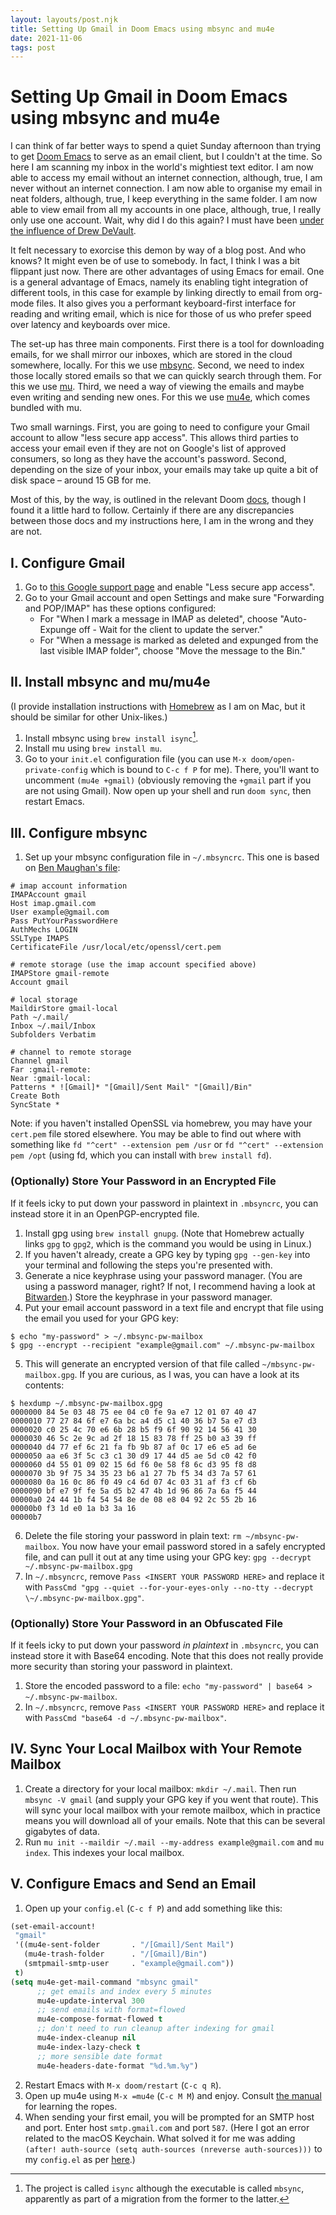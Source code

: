 ```yaml
---
layout: layouts/post.njk
title: Setting Up Gmail in Doom Emacs using mbsync and mu4e
date: 2021-11-06
tags: post
---
```


# Setting Up Gmail in Doom Emacs using mbsync and mu4e

I can think of far better ways to spend a quiet Sunday afternoon than trying to get [Doom Emacs](https://github.com/hlissner/doom-emacs) to serve as an email client, but I couldn't at the time. So here I am scanning my inbox in the world's mightiest text editor. I am now able to access my email without an internet connection, although, true, I am never without an internet connection. I am now able to organise my email in neat folders, although, true, I keep everything in the same folder. I am now able to view email from all my accounts in one place, although, true, I really only use one account. Wait, why did I do this again? I must have been [under the influence of Drew DeVault](https://drewdevault.com/2016/04/11/Please-use-text-plain-for-emails.html).

It felt necessary to exorcise this demon by way of a blog post. And who knows? It might even be of use to somebody. In fact, I think I was a bit flippant just now. There are other advantages of using Emacs for email. One is a general advantage of Emacs, namely its enabling tight integration of different tools, in this case for example by linking directly to email from org-mode files. It also gives you a performant keyboard-first interface for reading and writing email, which is nice for those of us who prefer speed over latency and keyboards over mice.

The set-up has three main components. First there is a tool for downloading emails, for we shall mirror our inboxes, which are stored in the cloud somewhere, locally. For this we use [mbsync](https://isync.sourceforge.io/mbsync.html). Second, we need to index those locally stored emails so that we can quickly search through them. For this we use [mu](https://www.djcbsoftware.nl/code/mu/). Third, we need a way of viewing the emails and maybe even writing and sending new ones. For this we use [mu4e](https://www.djcbsoftware.nl/code/mu/mu4e.html), which comes bundled with mu.

Two small warnings. First, you are going to need to configure your Gmail account to allow "less secure app access". This allows third parties to access your email even if they are not on Google's list of approved consumers, so long as they have the account's password. Second, depending on the size of your inbox, your emails may take up quite a bit of disk space – around 15 GB for me.

Most of this, by the way, is outlined in the relevant Doom [docs](https://github.com/hlissner/doom-emacs/blob/develop/modules/email/mu4e/README.org), though I found it a little hard to follow. Certainly if there are any discrepancies between those docs and my instructions here, I am in the wrong and they are not.

## I. Configure Gmail

1. Go to [this Google support page](https://support.google.com/accounts/answer/6010255?hl=en) and enable "Less secure app access".
2. Go to your Gmail account and open Settings and make sure "Forwarding and POP/IMAP" has these options configured:
   - For "When I mark a message in IMAP as deleted", choose "Auto-Expunge off - Wait for the client to update the server."
   - For "When a message is marked as deleted and expunged from the last visible IMAP folder", choose "Move the message to the Bin."

## II. Install mbsync and mu/mu4e

(I provide installation instructions with [Homebrew](https://brew.sh/) as I am on Mac, but it should be similar for other Unix-likes.)

1. Install mbsync using `brew install isync`[^1].
2. Install mu using `brew install mu`.
3. Go to your `init.el` configuration file (you can use `M-x doom/open-private-config` which is bound to `C-c f P` for me). There, you'll want to uncomment `(mu4e +gmail)` (obviously removing the `+gmail` part if you are not using Gmail). Now open up your shell and run `doom sync`, then restart Emacs.

## III. Configure mbsync

1. Set up your mbsync configuration file in `~/.mbsyncrc`. This one is based on [Ben Maughan's file](http://pragmaticemacs.com/emacs/migrating-from-offlineimap-to-mbsync-for-mu4e/):

```
# imap account information
IMAPAccount gmail
Host imap.gmail.com
User example@gmail.com
Pass PutYourPasswordHere
AuthMechs LOGIN
SSLType IMAPS
CertificateFile /usr/local/etc/openssl/cert.pem

# remote storage (use the imap account specified above)
IMAPStore gmail-remote
Account gmail

# local storage
MaildirStore gmail-local
Path ~/.mail/
Inbox ~/.mail/Inbox
Subfolders Verbatim

# channel to remote storage
Channel gmail
Far :gmail-remote:
Near :gmail-local:
Patterns * ![Gmail]* "[Gmail]/Sent Mail" "[Gmail]/Bin"
Create Both
SyncState *
```

Note: if you haven't installed OpenSSL via homebrew, you may have your `cert.pem` file stored elsewhere. You may be able to find out where with something like `fd "^cert" --extension pem /usr` or `fd "^cert" --extension pem /opt` (using fd, which you can install with `brew install fd`).

### (Optionally) Store Your Password in an Encrypted File

If it feels icky to put down your password in plaintext in `.mbsyncrc`, you can instead store it in an OpenPGP-encrypted file.

1. Install gpg using `brew install gnupg`. (Note that Homebrew actually links `gpg` to `gpg2`, which is the command you would be using in Linux.)
2. If you haven't already, create a GPG key by typing `gpg --gen-key` into your terminal and following the steps you're presented with.
3. Generate a nice keyphrase using your password manager. (You are using a password manager, right? If not, I recommend having a look at [Bitwarden](https://bitwarden.com/).) Store the keyphrase in your password manager.
4. Put your email account password in a text file and encrypt that file using the email you used for your GPG key:

```shell-session
$ echo "my-password" > ~/.mbsync-pw-mailbox
$ gpg --encrypt --recipient "example@gmail.com" ~/.mbsync-pw-mailbox
```

5. This will generate an encrypted version of that file called `~/mbsync-pw-mailbox.gpg`. If you are curious, as I was, you can have a look at its contents:

```shell-session
$ hexdump ~/.mbsync-pw-mailbox.gpg
0000000 84 5e 03 48 75 ee 04 c0 fe 9a e7 12 01 07 40 47
0000010 77 27 84 6f e7 6a bc a4 d5 c1 40 36 b7 5a e7 d3
0000020 c0 25 4c 70 e6 6b 28 b5 f9 6f 90 92 14 56 41 30
0000030 46 5c 2e 9c ad 2f 18 15 83 78 ff 25 b0 a3 39 ff
0000040 d4 77 ef 6c 21 fa fb 9b 87 af 0c 17 e6 e5 ad 6e
0000050 aa e6 3f 5c c3 c1 30 d9 17 44 d5 ae 5d c0 42 f0
0000060 d4 55 01 09 02 15 6d f6 0e 58 f8 6c d3 95 f8 d8
0000070 3b 9f 75 34 35 23 b6 a1 27 7b f5 34 d3 7a 57 61
0000080 0a 16 0c 86 f0 49 c4 6d 07 4c 03 31 af f3 cf 6b
0000090 bf e7 9f fe 5a d5 b2 47 4b 1d 96 86 7a 6a f5 44
00000a0 24 44 1b f4 54 54 8e de 08 e8 04 92 2c 55 2b 16
00000b0 f3 1d e0 1a b3 3a 16
00000b7
```

6. Delete the file storing your password in plain text: `rm ~/mbsync-pw-mailbox`. You now have your email password stored in a safely encrypted file, and can pull it out at any time using your GPG key: `gpg --decrypt ~/.mbsync-pw-mailbox.gpg`
7. In `~/.mbsyncrc`, remove `Pass <INSERT YOUR PASSWORD HERE>` and replace it with `PassCmd "gpg --quiet --for-your-eyes-only --no-tty --decrypt \~/.mbsync-pw-mailbox.gpg"`.

### (Optionally) Store Your Password in an Obfuscated File

If it feels icky to put down your password _in plaintext_ in `.mbsyncrc`, you can instead store it with Base64 encoding. Note that this does not really provide more security than storing your password in plaintext.

1. Store the encoded password to a file: `echo "my-password" | base64 > ~/.mbsync-pw-mailbox`.
2. In `~/.mbsyncrc`, remove `Pass <INSERT YOUR PASSWORD HERE>` and replace it with `PassCmd "base64 -d ~/.mbsync-pw-mailbox"`.

## IV. Sync Your Local Mailbox with Your Remote Mailbox

1. Create a directory for your local mailbox: `mkdir ~/.mail`. Then run `mbsync -V gmail` (and supply your GPG key if you went that route). This will sync your local mailbox with your remote mailbox, which in practice means you will download all of your emails. Note that this can be several gigabytes of data.
2. Run `mu init --maildir ~/.mail --my-address example@gmail.com` and `mu index`. This indexes your local mailbox.

## V. Configure Emacs and Send an Email

1. Open up your `config.el` (`C-c f P`) and add something like this:

```lisp
(set-email-account!
 "gmail"
 '((mu4e-sent-folder       . "/[Gmail]/Sent Mail")
   (mu4e-trash-folder      . "/[Gmail]/Bin")
   (smtpmail-smtp-user     . "example@gmail.com"))
 t)
(setq mu4e-get-mail-command "mbsync gmail"
      ;; get emails and index every 5 minutes
      mu4e-update-interval 300
	  ;; send emails with format=flowed
	  mu4e-compose-format-flowed t
	  ;; don't need to run cleanup after indexing for gmail
	  mu4e-index-cleanup nil
	  mu4e-index-lazy-check t
      ;; more sensible date format
      mu4e-headers-date-format "%d.%m.%y")
```

2. Restart Emacs with `M-x doom/restart` (`C-c q R`).
3. Open up mu4e using `M-x =mu4e` (`C-c M M`) and enjoy. Consult [the manual](https://www.djcbsoftware.nl/code/mu/mu4e/) for learning the ropes.
4. When sending your first email, you will be prompted for an SMTP host and port. Enter host `smtp.gmail.com` and port `587`. (Here I got an error related to the macOS Keychain. What solved it for me was adding `(after! auth-source (setq auth-sources (nreverse auth-sources)))` to my `config.el` as per [here](https://github.com/zzamboni/dot-doom/blob/master/doom.org).)

[^1]: The project is called `isync` although the executable is called `mbsync`, apparently as part of a migration from the former to the latter.
